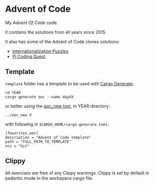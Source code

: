 # Advent of Code

My *Advent Of Code* code.

It contains the solutions from all years since 2015.

It also has some of the Advent of Code clones solutions:

- [Internationali­zation Puzzles](i18n-puzzles).
- [Pi Coding Quest](https://ivanr3d.com/projects/pi/).

## Template

`template` folder has a template to be used with [Cargo Generate](https://cargo-generate.github.io/cargo-generate):

    cd YEAR
    cargo generate aoc --name dayXX

or better using the [aoc_new tool](tools/aoc_new/README.md), in YEAR directory:

    ../aoc_new X

with following in `$CARGO_HOME/cargo-generate.toml`:

    [favorites.aoc]
    description = "Advent of Code template"
    path = "FULL_PATH_TO_TEMPLATE"
    vcs = "Git"

## Clippy

All exercises are free of any Clippy warnings. Clippy is set by default in pedantic mode in the workspace cargo file.
